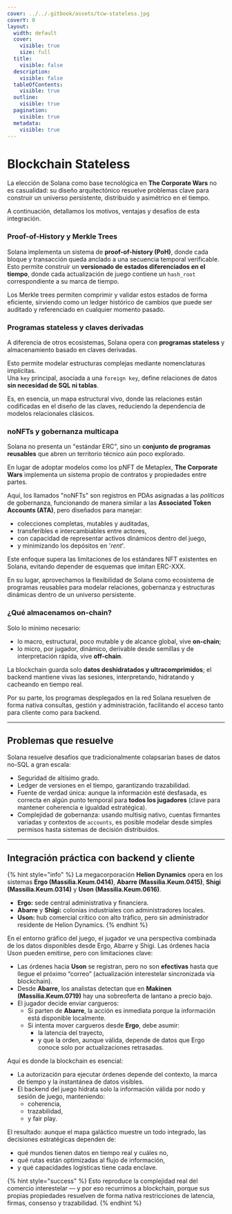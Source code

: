 ```yaml
---
cover: ../../.gitbook/assets/tcw-stateless.jpg
coverY: 0
layout:
  width: default
  cover:
    visible: true
    size: full
  title:
    visible: false
  description:
    visible: false
  tableOfContents:
    visible: true
  outline:
    visible: true
  pagination:
    visible: true
  metadata:
    visible: true
---
```


# Blockchain Stateless

La elección de Solana como base tecnológica en **The Corporate Wars** no es casualidad: su diseño arquitectónico resuelve problemas clave para construir un universo persistente, distribuido y asimétrico en el tiempo.

A continuación, detallamos los motivos, ventajas y desafíos de esta integración.

### Proof-of-History y Merkle Trees

Solana implementa un sistema de **proof-of-history (PoH)**, donde cada bloque y transacción queda anclado a una secuencia temporal verificable. Esto permite construir un **versionado de estados diferenciados en el tiempo**, donde cada actualización de juego contiene un `hash_root` correspondiente a su marca de tiempo.

Los Merkle trees permiten comprimir y validar estos estados de forma eficiente, sirviendo como un ledger histórico de cambios que puede ser auditado y referenciado en cualquier momento pasado.

### Programas stateless y claves derivadas

A diferencia de otros ecosistemas, Solana opera con **programas stateless** y almacenamiento basado en claves derivadas.

Esto permite modelar estructuras complejas mediante nomenclaturas implícitas.\
Una `key` principal, asociada a una `foreign key`, define relaciones de datos **sin necesidad de SQL ni tablas**.

Es, en esencia, un mapa estructural vivo, donde las relaciones están codificadas en el diseño de las claves, reduciendo la dependencia de modelos relacionales clásicos.

### noNFTs y gobernanza multicapa

Solana no presenta un "estándar ERC", sino un **conjunto de programas reusables** que abren un territorio técnico aún poco explorado.

En lugar de adoptar modelos como los pNFT de Metaplex, **The Corporate Wars** implementa un sistema propio de contratos y propiedades entre partes.

Aquí, los llamados "noNFTs" son registros en PDAs asignadas a las _políticas_ de gobernanza, funcionando de manera similar a las **Associated Token Accounts (ATA)**, pero diseñados para manejar:

* colecciones completas, mutables y auditadas,
* transferibles e intercambiables entre actores,
* con capacidad de representar activos dinámicos dentro del juego,
* y minimizando los depósitos en '_rent_'.

Este enfoque supera las limitaciones de los estándares NFT existentes en Solana, evitando depender de esquemas que imitan ERC-XXX.

En su lugar, aprovechamos la flexibilidad de Solana como ecosistema de programas reusables para modelar relaciones, gobernanza y estructuras dinámicas dentro de un universo persistente.

### ¿Qué almacenamos on-chain?

Solo lo mínimo necesario:

* lo macro, estructural, poco mutable y de alcance global, vive **on-chain**;
* lo micro, por jugador, dinámico, derivable desde semillas y de interpretación rápida, vive **off-chain**.

La blockchain guarda solo **datos deshidratados y ultracomprimidos**; el backend mantiene vivas las sesiones, interpretando, hidratando y cacheando en tiempo real.

Por su parte, los programas desplegados en la red Solana resuelven de forma nativa consultas, gestión y administración, facilitando el acceso tanto para cliente como para backend.

***

## Problemas que resuelve

Solana resuelve desafíos que tradicionalmente colapsarían bases de datos no-SQL a gran escala:

* Seguridad de altísimo grado.
* Ledger de versiones en el tiempo, garantizando trazabilidad.
* Fuente de verdad única: aunque la información esté desfasada, es correcta en algún punto temporal para **todos los jugadores** (clave para mantener coherencia e igualdad estratégica).
* Complejidad de gobernanza: usando multisig nativo, cuentas firmantes variadas y contextos de `accounts`, es posible modelar desde simples permisos hasta sistemas de decisión distribuidos.

***

## Integración práctica con backend y cliente

{% hint style="info" %}
La megacorporación **Helion Dynamics** opera en los sistemas **Ergo (Massilia.Keum.0414)**, **Abarre (Massilia.Keum.0415)**, **Shigi (Massilia.Keum.0314)** y **Uson (Massilia.Keum.0616)**.

* **Ergo:** sede central administrativa y financiera.
* **Abarre** y **Shigi:** colonias industriales con administradores locales.
* **Uson:** hub comercial crítico con alto tráfico, pero sin administrador residente de Helion Dynamics.
{% endhint %}

En el entorno gráfico del juego, el jugador ve una perspectiva combinada de los datos disponibles desde Ergo, Abarre y Shigi. Las órdenes hacia Uson pueden emitirse, pero con limitaciones clave:

* Las órdenes hacia **Uson** se registran, pero no son **efectivas** hasta que llegue el próximo “correo” (actualización interestelar sincronizada vía blockchain).
* Desde **Abarre**, los analistas detectan que en **Makinen (Massilia.Keum.0719)** hay una sobreoferta de lantano a precio bajo.
* El jugador decide enviar cargueros:
  * Si parten de **Abarre**, la acción es inmediata porque la información está disponible localmente.
  * Si intenta mover cargueros desde **Ergo**, debe asumir:
    * la latencia del trayecto,
    * y que la orden, aunque válida, depende de datos que Ergo conoce solo por actualizaciones retrasadas.

Aquí es donde la blockchain es esencial:

* La autorización para ejecutar órdenes depende del contexto, la marca de tiempo y la instantánea de datos visibles.
* El backend del juego hidrata solo la información válida por nodo y sesión de juego, manteniendo:
  * coherencia,
  * trazabilidad,
  * y fair play.

El resultado: aunque el mapa galáctico muestre un todo integrado, las decisiones estratégicas dependen de:

* qué mundos tienen datos en tiempo real y cuáles no,
* qué rutas están optimizadas al flujo de información,
* y qué capacidades logísticas tiene cada enclave.

{% hint style="success" %}
Esto reproduce la complejidad real del comercio interestelar — y por eso recurrimos a blockchain, porque sus propias propiedades resuelven de forma nativa restricciones de latencia, firmas, consenso y trazabilidad.
{% endhint %}

